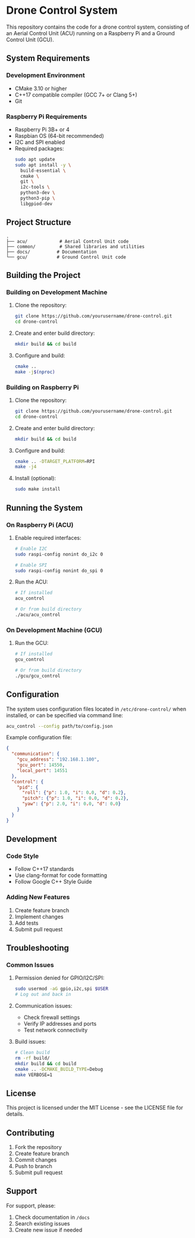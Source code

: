 # Drone Control System

This repository contains the code for a drone control system, consisting of an Aerial Control Unit (ACU) running on a Raspberry Pi and a Ground Control Unit (GCU).

## System Requirements

### Development Environment
- CMake 3.10 or higher
- C++17 compatible compiler (GCC 7+ or Clang 5+)
- Git

### Raspberry Pi Requirements
- Raspberry Pi 3B+ or 4
- Raspbian OS (64-bit recommended)
- I2C and SPI enabled
- Required packages:
  ```bash
  sudo apt update
  sudo apt install -y \
    build-essential \
    cmake \
    git \
    i2c-tools \
    python3-dev \
    python3-pip \
    libgpiod-dev
  ```

## Project Structure

```
.
├── acu/            # Aerial Control Unit code
├── common/         # Shared libraries and utilities
├── docs/          # Documentation
└── gcu/           # Ground Control Unit code
```

## Building the Project

### Building on Development Machine

1. Clone the repository:
   ```bash
   git clone https://github.com/yourusername/drone-control.git
   cd drone-control
   ```

2. Create and enter build directory:
   ```bash
   mkdir build && cd build
   ```

3. Configure and build:
   ```bash
   cmake ..
   make -j$(nproc)
   ```

### Building on Raspberry Pi

1. Clone the repository:
   ```bash
   git clone https://github.com/yourusername/drone-control.git
   cd drone-control
   ```

2. Create and enter build directory:
   ```bash
   mkdir build && cd build
   ```

3. Configure and build:
   ```bash
   cmake .. -DTARGET_PLATFORM=RPI
   make -j4
   ```

4. Install (optional):
   ```bash
   sudo make install
   ```

## Running the System

### On Raspberry Pi (ACU)

1. Enable required interfaces:
   ```bash
   # Enable I2C
   sudo raspi-config nonint do_i2c 0
   
   # Enable SPI
   sudo raspi-config nonint do_spi 0
   ```

2. Run the ACU:
   ```bash
   # If installed
   acu_control

   # Or from build directory
   ./acu/acu_control
   ```

### On Development Machine (GCU)

1. Run the GCU:
   ```bash
   # If installed
   gcu_control

   # Or from build directory
   ./gcu/gcu_control
   ```

## Configuration

The system uses configuration files located in `/etc/drone-control/` when installed, or can be specified via command line:

```bash
acu_control --config path/to/config.json
```

Example configuration file:
```json
{
  "communication": {
    "gcu_address": "192.168.1.100",
    "gcu_port": 14550,
    "local_port": 14551
  },
  "control": {
    "pid": {
      "roll": {"p": 1.0, "i": 0.0, "d": 0.2},
      "pitch": {"p": 1.0, "i": 0.0, "d": 0.2},
      "yaw": {"p": 2.0, "i": 0.0, "d": 0.0}
    }
  }
}
```

## Development

### Code Style
- Follow C++17 standards
- Use clang-format for code formatting
- Follow Google C++ Style Guide

### Adding New Features
1. Create feature branch
2. Implement changes
3. Add tests
4. Submit pull request

## Troubleshooting

### Common Issues

1. Permission denied for GPIO/I2C/SPI:
   ```bash
   sudo usermod -aG gpio,i2c,spi $USER
   # Log out and back in
   ```

2. Communication issues:
   - Check firewall settings
   - Verify IP addresses and ports
   - Test network connectivity

3. Build issues:
   ```bash
   # Clean build
   rm -rf build/
   mkdir build && cd build
   cmake .. -DCMAKE_BUILD_TYPE=Debug
   make VERBOSE=1
   ```

## License

This project is licensed under the MIT License - see the LICENSE file for details.

## Contributing

1. Fork the repository
2. Create feature branch
3. Commit changes
4. Push to branch
5. Submit pull request

## Support

For support, please:
1. Check documentation in `/docs`
2. Search existing issues
3. Create new issue if needed 